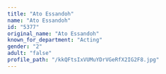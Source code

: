 ```yaml
---
title: "Ato Essandoh"
name: "Ato Essandoh"
id: "5377"
original_name: "Ato Essandoh"
known_for_department: "Acting"
gender: "2"
adult: "false"
profile_path: "/kkQFtsIxVUMuYDrVGeRfX2IG2F8.jpg"
---
```


